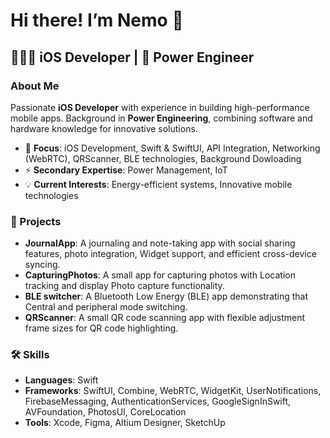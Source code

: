 # Hi there! I’m Nemo 👋

## 👨🏻‍💻 iOS Developer | 🔋 Power Engineer

### About Me

Passionate **iOS Developer** with experience in building high-performance mobile apps. Background in **Power Engineering**, combining software and hardware knowledge for innovative solutions.

- 🎯 **Focus**: iOS Development, Swift & SwiftUI, API Integration, Networking (WebRTC), QRScanner, BLE technologies, Background Dowloading
- ⚡ **Secondary Expertise**: Power Management, IoT
- 💡 **Current Interests**: Energy-efficient systems, Innovative mobile technologies

### 🚀 Projects

- **JournalApp**: A journaling and note-taking app with social sharing features, photo integration, Widget support, and efficient cross-device syncing.
- **CapturingPhotos**: A small app for capturing photos with Location tracking and display Photo capture functionality.
- **BLE switcher**: A Bluetooth Low Energy (BLE) app demonstrating that Central and peripheral mode switching.
- **QRScanner**: A small QR code scanning app with flexible adjustment frame sizes for QR code highlighting.

### 🛠️ Skills

- **Languages**: Swift
- **Frameworks**: SwiftUI, Combine, WebRTC, WidgetKit, UserNotifications, FirebaseMessaging, AuthenticationServices, GoogleSignInSwift, AVFoundation, PhotosUI, CoreLocation
- **Tools**: Xcode, Figma, Altium Designer, SketchUp

<!---
NemoCode80/NemoCode80 is a ✨ special ✨ repository because its `README.md` (this file) appears on your GitHub profile.
You can click the Preview link to take a look at your changes.
--->
